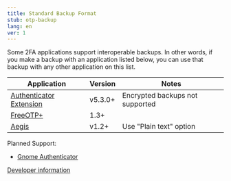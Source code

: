 ```yaml
---
title: Standard Backup Format
stub: otp-backup
lang: en
ver: 1
---
```


Some 2FA applications support interoperable backups. In other words, if you make a backup with an application listed below, you can use that backup with any other application on this list.

| Application                                            | Version | Notes                           |
| ------------------------------------------------------ | ------- | ------------------------------- |
| [Authenticator Extension](https://authenticator.cc)    | v5.3.0+ | Encrypted backups not supported |
| [FreeOTP+](https://github.com/helloworld1/FreeOTPPlus) | 1.3+    |                                 |
| [Aegis](https://getaegis.app/)                         | v1.2+   | Use "Plain text" option         | {: .table .table-striped} 

Planned Support:

- [Gnome Authenticator](https://gitlab.gnome.org/World/Authenticator)

[Developer information](otp-backup-developer)